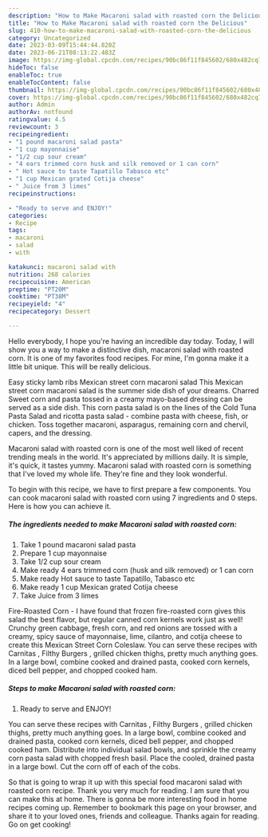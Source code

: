 ```yaml
---
description: "How to Make Macaroni salad with roasted corn the Delicious"
title: "How to Make Macaroni salad with roasted corn the Delicious"
slug: 410-how-to-make-macaroni-salad-with-roasted-corn-the-delicious
category: Uncategorized
date: 2023-03-09T15:44:44.820Z
date: 2023-06-21T08:13:22.483Z
image: https://img-global.cpcdn.com/recipes/90bc86f11f845602/680x482cq70/macaroni-salad-with-roasted-corn-recipe-main-photo.jpg
hideToc: false
enableToc: true
enableTocContent: false
thumbnail: https://img-global.cpcdn.com/recipes/90bc86f11f845602/680x482cq70/macaroni-salad-with-roasted-corn-recipe-main-photo.jpg
cover: https://img-global.cpcdn.com/recipes/90bc86f11f845602/680x482cq70/macaroni-salad-with-roasted-corn-recipe-main-photo.jpg
author: Admin
authorAv: notfound
ratingvalue: 4.5
reviewcount: 3
recipeingredient:
- "1 pound macaroni salad pasta"
- "1 cup mayonnaise"
- "1/2 cup sour cream"
- "4 ears trimmed corn husk and silk removed or 1 can corn"
- " Hot sauce to taste Tapatillo Tabasco etc"
- "1 cup Mexican grated Cotija cheese"
- " Juice from 3 limes"
recipeinstructions:

- "Ready to serve and ENJOY!"
categories:
- Recipe
tags:
- macaroni
- salad
- with

katakunci: macaroni salad with 
nutrition: 268 calories
recipecuisine: American
preptime: "PT20M"
cooktime: "PT38M"
recipeyield: "4"
recipecategory: Dessert

---
```



Hello everybody, I hope you're having an incredible day today. Today, I will show you a way to make a distinctive dish, macaroni salad with roasted corn. It is one of my favorites food recipes. For mine, I'm gonna make it a little bit unique. This will be really delicious.

Easy sticky lamb ribs Mexican street corn macaroni salad This Mexican street corn macaroni salad is the summer side dish of your dreams. Charred Sweet corn and pasta tossed in a creamy mayo-based dressing can be served as a side dish. This corn pasta salad is on the lines of the Cold Tuna Pasta Salad and ricotta pasta salad - combine pasta with cheese, fish, or chicken. Toss together macaroni, asparagus, remaining corn and chervil, capers, and the dressing.

Macaroni salad with roasted corn is one of the most well liked of recent trending meals in the world. It's appreciated by millions daily. It is simple, it's quick, it tastes yummy. Macaroni salad with roasted corn is something that I've loved my whole life. They're fine and they look wonderful.


To begin with this recipe, we have to first prepare a few components. You can cook macaroni salad with roasted corn using 7 ingredients and 0 steps. Here is how you can achieve it.

<!--inarticleads1-->

##### The ingredients needed to make Macaroni salad with roasted corn:

1. Take 1 pound macaroni salad pasta
1. Prepare 1 cup mayonnaise
1. Take 1/2 cup sour cream
1. Make ready 4 ears trimmed corn (husk and silk removed) or 1 can corn
1. Make ready  Hot sauce to taste Tapatillo, Tabasco etc
1. Make ready 1 cup Mexican grated Cotija cheese
1. Take  Juice from 3 limes


Fire-Roasted Corn - I have found that frozen fire-roasted corn gives this salad the best flavor, but regular canned corn kernels work just as well! Crunchy green cabbage, fresh corn, and red onions are tossed with a creamy, spicy sauce of mayonnaise, lime, cilantro, and cotija cheese to create this Mexican Street Corn Coleslaw. You can serve these recipes with Carnitas , Filthy Burgers , grilled chicken thighs, pretty much anything goes. In a large bowl, combine cooked and drained pasta, cooked corn kernels, diced bell pepper, and chopped cooked ham. 

<!--inarticleads2-->

##### Steps to make Macaroni salad with roasted corn:


1. Ready to serve and ENJOY!

You can serve these recipes with Carnitas , Filthy Burgers , grilled chicken thighs, pretty much anything goes. In a large bowl, combine cooked and drained pasta, cooked corn kernels, diced bell pepper, and chopped cooked ham. Distribute into individual salad bowls, and sprinkle the creamy corn pasta salad with chopped fresh basil. Place the cooled, drained pasta in a large bowl. Cut the corn off of each of the cobs. 

So that is going to wrap it up with this special food macaroni salad with roasted corn recipe. Thank you very much for reading. I am sure that you can make this at home. There is gonna be more interesting food in home recipes coming up. Remember to bookmark this page on your browser, and share it to your loved ones, friends and colleague. Thanks again for reading. Go on get cooking!
